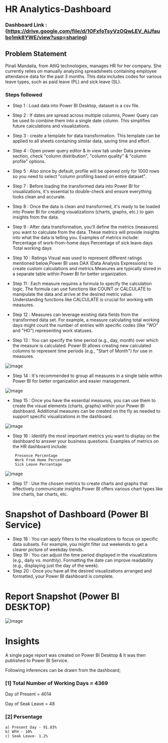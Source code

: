 # HR Analytics-Dashboard

### Dashboard Link : (https://drive.google.com/file/d/1OFxfoTsyVzOQwLEV_AjJfaubo1mk8YWE/view?usp=sharing)

## Problem Statement

Pinali Mandalia, from AtliQ technologies, manages HR for her company. She currently relies on manually analyzing spreadsheets containing employee attendance data for the past 3 months. This data includes codes for various leave types, such as paid leave (PL) and sick leave (SL).


### Steps followed 

- Step 1 : Load data into Power BI Desktop, dataset is a csv file.  
- Step 2 : If dates are spread across multiple columns, Power Query can be used to combine them into a single date column. This simplifies future calculations and visualizations.
- Step 3 : create a template for data transformation. This template can be applied to all sheets containing similar data, saving time and effort.
- Step 4 : Open power query editor & in view tab under Data preview section, check "column distribution", "column quality" & "column profile" options.
- Step 5 : Also since by default, profile will be opened only for 1000 rows so you need to select "column profiling based on entire dataset".
- Step 7 : Before loading the transformed data into Power BI for visualizations, it's essential to double-check and ensure everything looks clean and accurate.
- Step 8 : Once the data is clean and transformed, it's ready to be loaded into Power BI for creating visualizations (charts, graphs, etc.) to gain insights from the data.

           
     
- Step 9 : After data transformation, you'll define the metrics (measures) you want to calculate from the data. These metrics will provide insights into what the data is telling you.
	Examples of metrics include:
		Percentage of work-from-home days
		Percentage of sick leave days
		Total working days

- Step 10 : Ratings Visual was used to represent different ratings mentioned below,Power BI uses DAX (Data Analysis Expressions) to create custom calculations and metrics.Measures are typically stored in a separate table within Power BI for better organization.


- Step 11 : Each measure requires a formula to specify the calculation logic. The formula can use functions like COUNT or CALCULATE to manipulate the data and arrive at the desired metric value. Understanding functions like CALCULATE is crucial for working with measures.

- Step 12 : Measures can leverage existing data fields from the transformed data set.
		For example, a measure calculating total working days might count the number of entries with specific codes (like "WO" and "HO") representing work statuses.
- Step 13 : You can specify the time period (e.g., day, month) over which the measure is calculated. Power BI allows creating new calculated columns to represent time periods (e.g., "Start of Month") for use in measures.



![image](https://github.com/egemon98/HR-Analytics/assets/91773966/0eac2117-3d39-4967-aa56-94ee9e56bff5)

        
- Step 14 : It's recommended to group all measures in a single table within Power BI for better organization and easier management.

![image](https://github.com/egemon98/HR-Analytics/assets/91773966/5f5aa3bc-6dd3-4e04-8016-ddfac88cc9a2)

        
 - Step 15 : Once you have the essential measures, you can use them to create the visual elements (charts, graphs) within your Power BI dashboard. Additional measures can be created on the fly as needed to support specific visualizations in the dashboard.
 
![image](https://github.com/egemon98/HR-Analytics/assets/91773966/566ccb99-6f8c-4cb7-b03f-d61909f78262) 

 
 - Step 16 : Identify the most important metrics you want to display on the dashboard to answer your business questions.
Examples of metrics on the HR dashboard include:
	    
        Presence Percentage
		Work From Home Percentage
		Sick Leave Percentage
 
 
![image](https://github.com/egemon98/HR-Analytics/assets/91773966/621d7a3a-6aa4-4969-aa8d-c8a17f326aa3)
 
 - Step 17 : Use the chosen metrics to create charts and graphs that effectively communicate insights.Power BI offers various chart types like line charts, bar charts, etc.

# Snapshot of Dashboard (Power BI Service)


 - Step 18 : You can apply filters to the visualizations to focus on specific data subsets. For example, you might filter out weekends to get a clearer picture of weekday trends.
 - Step 19 : You can adjust the time period displayed in the visualizations (e.g., daily vs. monthly). Formatting the date can improve readability (e.g., displaying just the day of the week).
 - Step 20 : Once you have all the desired visualizations arranged and formatted, your Power BI dashboard is complete. 



 # Report Snapshot (Power BI DESKTOP)
![image](https://github.com/egemon98/HR-Analytics/assets/91773966/16f3bae8-ce2d-4015-9034-7c6ca6985278)

# Insights

A single page report was created on Power BI Desktop & it was then published to Power BI Service.

Following inferences can be drawn from the dashboard;

### [1] Total Number of Working Days = 4369

   Day of Present = 4014

   Day of Seak Leave = 48

  
### [2] Persentage

    a) Present Day - 91.83%
    b) WFH - 10%
    c) Seak Leave- 1.2%
